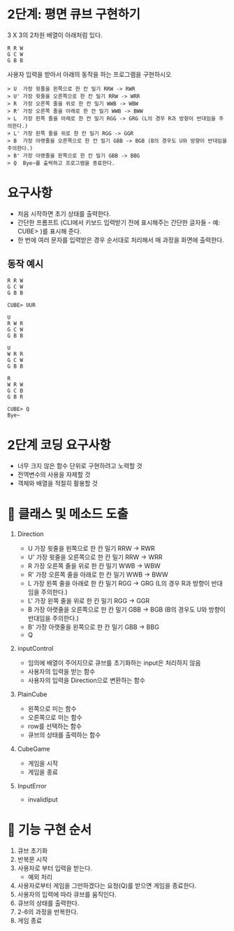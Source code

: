 # 2단계: 평면 큐브 구현하기
3 X 3의 2차원 배열이 아래처럼 있다.
```
R R W
G C W
G B B
```
사용자 입력을 받아서 아래의 동작을 하는 프로그램을 구현하시오
```
> U  가장 윗줄을 왼쪽으로 한 칸 밀기 RRW -> RWR
> U' 가장 윗줄을 오른쪽으로 한 칸 밀기 RRW -> WRR
> R  가장 오른쪽 줄을 위로 한 칸 밀기 WWB -> WBW
> R' 가장 오른쪽 줄을 아래로 한 칸 밀기 WWB -> BWW
> L  가장 왼쪽 줄을 아래로 한 칸 밀기 RGG -> GRG (L의 경우 R과 방향이 반대임을 주의한다.)
> L' 가장 왼쪽 줄을 위로 한 칸 밀기 RGG -> GGR
> B  가장 아랫줄을 오른쪽으로 한 칸 밀기 GBB -> BGB (B의 경우도 U와 방향이 반대임을 주의한다.)
> B' 가장 아랫줄을 왼쪽으로 한 칸 밀기 GBB -> BBG
> Q  Bye~를 출력하고 프로그램을 종료한다.
```

# 요구사항
- 처음 시작하면 초기 상태를 출력한다.
- 간단한 프롬프트 (CLI에서 키보드 입력받기 전에 표시해주는 간단한 글자들 - 예: CUBE> )를 표시해 준다.
- 한 번에 여러 문자를 입력받은 경우 순서대로 처리해서 매 과정을 화면에 출력한다.
## 동작 예시

```
R R W
G C W
G B B

CUBE> UUR

U
R W R 
G C W
G B B

U
W R R  
G C W
G B B

R
W R W 
G C B
G B R

CUBE> Q
Bye~
```

# 2단계 코딩 요구사항
- 너무 크지 않은 함수 단위로 구현하려고 노력할 것
- 전역변수의 사용을 자제할 것
- 객체와 배열을 적절히 활용할 것

# 📝 클래스 및 메소드 도출

1. Direction 
    - U  가장 윗줄을 왼쪽으로 한 칸 밀기 RRW -> RWR
    - U' 가장 윗줄을 오른쪽으로 한 칸 밀기 RRW -> WRR
    - R  가장 오른쪽 줄을 위로 한 칸 밀기 WWB -> WBW
    - R' 가장 오른쪽 줄을 아래로 한 칸 밀기 WWB -> BWW
    - L  가장 왼쪽 줄을 아래로 한 칸 밀기 RGG -> GRG (L의 경우 R과 방향이 반대임을 주의한다.)
    - L' 가장 왼쪽 줄을 위로 한 칸 밀기 RGG -> GGR
    - B  가장 아랫줄을 오른쪽으로 한 칸 밀기 GBB -> BGB (B의 경우도 U와 방향이 반대임을 주의한다.)
    - B' 가장 아랫줄을 왼쪽으로 한 칸 밀기 GBB -> BBG
    - Q 

2. inputControl

    - 임의에 배열이 주어지므로 큐브를 초기화하는 input은 처리하지 않음
    - 사용자의 입력을 받는 함수
    - 사용자의 입력을 Direction으로 변환하는 함수

3. PlainCube
    - 왼쪽으로 미는 함수
    - 오른쪽으로 미는 함수
    - row를 선택하는 함수
    - 큐브의 상태를 출력하는 함수

4. CubeGame 
    - 게임을 시작
    - 게임을 종료

5. InputError
    - invalidIput 

# 🎲 기능 구현 순서

1. 큐브 초기화
2. 반복문 시작
3. 사용자로 부터 입력을 받는다.
    - 예외 처리
4. 사용자로부터 게임을 그만하겠다는 요청(Q)를 받으면 게임을 종료한다.
5. 사용자의 입력에 따라 큐브를 움직인다.
6. 큐브의 상태를 출력한다.
7. 2-6의 과정을 반복한다.
8. 게임 종료 